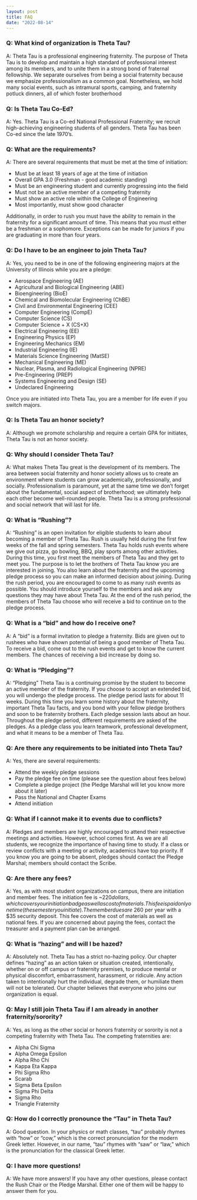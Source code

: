 ```yaml
---
layout: post
title: FAQ
date: "2022-08-14"
---
```


### Q: What kind of organization is Theta Tau?

A: Theta Tau is a professional engineering fraternity. The purpose of Theta Tau
is to develop and maintain a high standard of professional interest among its
members, and to unite them in a strong bond of fraternal fellowship. We separate
ourselves from being a social fraternity because we emphasize professionalism as
a common goal. Nonetheless, we hold many social events, such as intramural
sports, camping, and fraternity potluck dinners, all of which foster
brotherhood

### Q: Is Theta Tau Co-Ed?

A: Yes. Theta Tau is a Co-ed National Professional Fraternity; we recruit
high-achieving engineering students of all genders.
Theta Tau has been Co-ed since the late 1970’s.

### Q: What are the requirements?

A: There are several requirements that must be met at the time of initiation:

- Must be at least 18 years of age at the time of initiation
- Overall GPA 3.0 (Freshman - good academic standing)
- Must be an engineering student and currently progressing into the field
- Must not be an active member of a competing fraternity
- Must show an active role within the College of Engineering
- Most importantly, must show good character

Additionally, in order to rush you must have the ability to remain in the fraternity for a
significant amount of time. This means that you must either be a freshman or a sophomore.
Exceptions can be made for juniors if you are graduating in more than four years.

### Q: Do I have to be an engineer to join Theta Tau?

A: Yes, you need to be in one of the following engineering majors at the
University of Illinois while you are a pledge:

- Aerospace Engineering (AE)
- Agricultural and Biological Engineering (ABE)
- Bioengineering (BioE)
- Chemical and Biomolecular Engineering (ChBE)
- Civil and Environmental Engineering (CEE)
- Computer Engineering (CompE)
- Computer Science (CS)
- Computer Science + X (CS+X)
- Electrical Engineering (EE)
- Engineering Physics (EP)
- Engineering Mechanics (EM)
- Industrial Engineering (IE)
- Materials Science Engineering (MatSE)
- Mechanical Engineering (ME)
- Nuclear, Plasma, and Radiological Engineering (NPRE)
- Pre-Engineering (PREP)
- Systems Engineering and Design (SE)
- Undeclared Engineering

Once you are initiated into Theta Tau, you are a member for life even if you
switch majors.

### Q: Is Theta Tau an honor society?

A: Although we promote scholarship and require a certain GPA for initiates,
Theta Tau is not an honor society.

### Q: Why should I consider Theta Tau?

A: What makes Theta Tau great is the development of its members.
The area between social fraternity and honor society allows us to create an environment where
students can grow academically, professionally, and socially. Professionalism is paramount,
yet at the same time we don’t forget about the fundamental, social aspect of brotherhood;
we ultimately help each other become well-rounded people. Theta Tau is a strong professional and social network
that will last for life.

### Q: What is “Rushing”?

A: “Rushing” is an open invitation for eligible students to learn about becoming a member of Theta Tau.
Rush is usually held during the first few weeks of the fall and spring semesters.
Theta Tau holds rush events where we give out pizza, go bowling, BBQ, play sports among other activities.
During this time, you first meet the members of Theta Tau and they get to meet you.
The purpose is to let the brothers of Theta Tau know you are interested in joining.
You also learn about the fraternity and the upcoming pledge process so you can make an informed decision about joining.
During the rush period, you are encouraged to come to as many rush events as possible.
You should introduce yourself to the members and ask any questions they may have about Theta Tau.
At the end of the rush period, the members of Theta Tau choose who will receive a bid to continue on to the pledge process.

### Q: What is a “bid” and how do I receive one?

A: A “bid” is a formal invitation to pledge a fraternity.
Bids are given out to rushees who have shown potential of being a good member of Theta Tau.
To receive a bid, come out to the rush events and get to know the current members.
The chances of receiving a bid increase by doing so.

### Q: What is “Pledging”?

A: “Pledging” Theta Tau is a continuing promise by the student to become an
active member of the fraternity. If you choose to accept an extended bid, you
will undergo the pledge process. The pledge period lasts for about 11 weeks.
During this time you learn some history about the fraternity, important Theta
Tau facts, and you bond with your fellow pledge brothers and soon to be
fraternity brothers. Each pledge session lasts about an hour. Throughout the
pledge period, different requirements are asked of the pledges. As a pledge
class you learn teamwork, professional development, and what it means to be a
member of Theta Tau.

### Q: Are there any requirements to be initiated into Theta Tau?

A: Yes, there are several requirements:

- Attend the weekly pledge sessions
- Pay the pledge fee on time (please see the question about fees below)
- Complete a pledge project (the Pledge Marshal will let you know more about it later)
- Pass the National and Chapter Exams
- Attend initiation

### Q: What if I cannot make it to events due to conflicts?

A: Pledges and members are highly encouraged to attend their respective meetings and activities.
However, school comes first. As we are all students, we recognize the importance of having time to study.
If a class or review conflicts with a meeting or activity, academics have top priority.
If you know you are going to be absent, pledges should contact the Pledge Marshal; members should contact the Scribe.

### Q: Are there any fees?

A: Yes, as with most student organizations on campus, there are initiation and member fees.
The initiation fee is ~$220 dollars, which covers your initiation badge as well as cost of materials.
This fee is paid only one time (the semester you initiate). The member dues are ~$260 per year with a $35 security deposit.
This fee covers the cost of materials as well as national fees.
If you are concerned about paying the fees, contact the treasurer and a payment plan can be arranged.

### Q: What is “hazing” and will I be hazed?

A: Absolutely not. Theta Tau has a strict no-hazing policy. Our chapter defines
“hazing” as an action taken or situation created, intentionally, whether on or
off campus or fraternity premises, to produce mental or physical discomfort,
embarrassment, harassment, or ridicule. Any action taken to intentionally hurt
the individual, degrade them, or humiliate them will not be tolerated. Our
chapter believes that everyone who joins our organization is equal.

### Q: May I still join Theta Tau if I am already in another fraternity/sorority?

A: Yes, as long as the other social or honors fraternity or sorority is not a
competing fraternity with Theta Tau. The competing fraternities are:

- Alpha Chi Sigma
- Alpha Omega Epsilon
- Alpha Rho Chi
- Kappa Eta Kappa
- Phi Sigma Rho
- Scarab
- Sigma Beta Epsilon
- Sigma Phi Delta
- Sigma Rho
- Triangle Fraternity

### Q: How do I correctly pronounce the “Tau” in Theta Tau?

A: Good question. In your physics or math classes, “tau” probably rhymes with
“how” or “cow,” which is the correct pronunciation for the modern Greek letter.
However, in our name, “tau” rhymes with “saw” or “law,” which is the
pronunciation for the classical Greek letter.

### Q: I have more questions!

A: We have more answers! If you have any other questions, please contact the
Rush Chair or the Pledge Marshal. Either one of them will be happy to answer
them for you.
